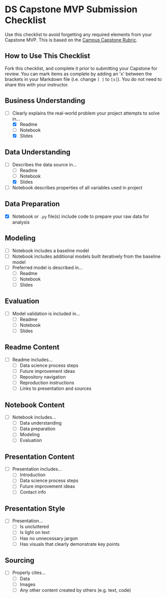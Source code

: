 # DS Capstone MVP Submission Checklist

Use this checklist to avoid forgetting any required elements from your Capstone MVP. This is based on the [Campus Capstone Rubric](https://docs.google.com/spreadsheets/d/1YUC5_QVu8BEd7xBJumzspH40-KuJtL9KQInQYXGi5bE/edit?usp=sharing).

## How to Use This Checklist

Fork this checklist, and complete it prior to submitting your Capstone for review. You can mark items as complete by adding an 'x' between the brackets in your Markdown file (i.e. change `[ ]` to `[x]`). You do not need to share this with your instructor.

## Business Understanding

- [ ] Clearly explains the real-world problem your project attempts to solve in...
  - [x] Readme
  - [ ] Notebook
  - [x] Slides

## Data Understanding

- [ ] Describes the data source in...
  - [ ] Readme
  - [ ] Notebook
  - [X] Slides
- [ ] Notebook describes properties of all variables used in project

## Data Preparation

- [x] Notebook or `.py` file(s) include code to prepare your raw data for analysis

## Modeling

- [ ] Notebook includes a baseline model
- [ ] Notebook includes additional models built iteratively from the baseline model
- [ ] Preferred model is described in...
  - [ ] Readme
  - [ ] Notebook
  - [ ] Slides

## Evaluation

- [ ] Model validation is included in...
  - [ ] Readme
  - [ ] Notebook
  - [ ] Slides

## Readme Content

- [ ] Readme includes...
  - [ ] Data science process steps
  - [ ] Future improvement ideas
  - [ ] Repository navigation
  - [ ] Reproduction instructions
  - [ ] Links to presentation and sources

## Notebook Content

- [ ] Notebook includes...
  - [ ] Data understanding
  - [ ] Data preparation
  - [ ] Modeling
  - [ ] Evaluation

## Presentation Content

- [ ] Presentation includes...
  - [ ] Introduction
  - [ ] Data science process steps
  - [ ] Future improvement ideas
  - [ ] Contact info

## Presentation Style

- [ ] Presentation...
  - [ ] Is uncluttered
  - [ ] Is light on text
  - [ ] Has no unnecessary jargon
  - [ ] Has visuals that clearly demonstrate key points

## Sourcing

- [ ] Properly cites...
  - [ ] Data
  - [ ] Images
  - [ ] Any other content created by others (e.g. text, code)
